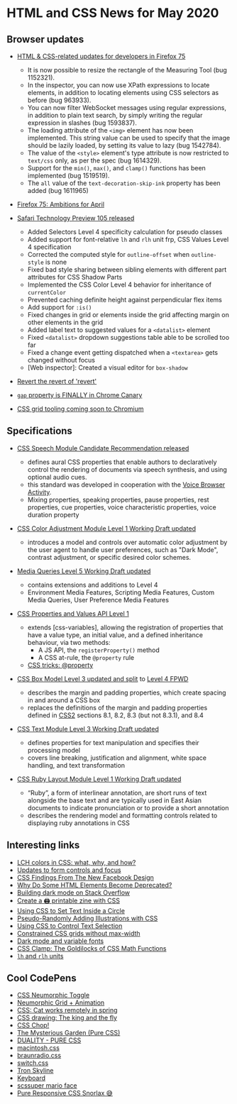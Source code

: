 # HTML and CSS News for May 2020

## Browser updates
 
- [HTML & CSS-related updates for developers in Firefox 75](https://developer.mozilla.org/en-US/docs/Mozilla/Firefox/Releases/75)
    + It is now possible to resize the rectangle of the Measuring Tool (bug 1152321).
    + In the inspector, you can now use XPath expressions to locate elements, in addition to locating elements using CSS selectors as before (bug 963933).
    + You can now filter WebSocket messages using regular expressions, in addition to plain text search, by simply writing the regular expression in slashes (bug 1593837).
    + The loading attribute of the `<img>` element has now been implemented. This string value can be used to specify that the image should be lazily loaded, by setting its value to lazy (bug 1542784).
    + The value of the `<style>` element's type attribute is now restricted to `text/css` only, as per the spec (bug 1614329).
    + Support for the `min()`, `max()`, and `clamp()` functions has been implemented (bug 1519519).
    + The `all` value of the `text-decoration-skip-ink` property has been added (bug 1611965)

- [Firefox 75: Ambitions for April](https://hacks.mozilla.org/2020/04/firefox-75-ambitions-for-april/)

- [Safari Technology Preview 105 released](https://developer.apple.com/safari/technology-preview/release-notes/)
    + Added Selectors Level 4 specificity calculation for pseudo classes
    + Added support for font-relative `lh` and `rlh` unit frp, CSS Values Level 4 specification
    + Corrected the computed style for `outline-offset` when `outline-style` is none
    + Fixed bad style sharing between sibling elements with different part attributes for CSS Shadow Parts
    + Implemented the CSS Color Level 4 behavior for inheritance of `currentColor`
    + Prevented caching definite height against perpendicular flex items
    - Add support for `:is()`
    - Fixed changes in grid or elements inside the grid affecting margin on other elements in the grid
    - Added label text to suggested values for a `<datalist>` element
    - Fixed `<datalist>` dropdown suggestions table able to be scrolled too far
    - Fixed a change event getting dispatched when a `<textarea>` gets changed without focus
    - [Web inspector]: Created a visual editor for `box-shadow`

- [Revert the revert of 'revert'](https://chromium-review.googlesource.com/c/chromium/src/+/2153121)

- [`gap` property is FINALLY in Chrome Canary](https://twitter.com/Una/status/1255275713248350208)

- [CSS grid tooling coming soon to Chromium](https://twitter.com/ChromeDevTools/status/1255481965995851782)

## Specifications

- [CSS Speech Module Candidate Recommendation released](https://www.w3.org/TR/css-speech-1/)
    + defines aural CSS properties that enable authors to declaratively control the rendering of documents via speech synthesis, and using optional audio cues.
    + this standard was developed in cooperation with the [Voice Browser Activity](https://www.w3.org/Voice/).
    + Mixing properties, speaking properties, pause properties, rest properties, cue properties, voice characteristic properties, voice duration property

- [CSS Color Adjustment Module Level 1 Working Draft updated](https://www.w3.org/TR/css-color-adjust-1/)
    + introduces a model and controls over automatic color adjustment by the user agent to handle user preferences, such as "Dark Mode", contrast adjustment, or specific desired color schemes.

- [Media Queries Level 5 Working Draft updated](https://www.w3.org/TR/mediaqueries-5/)
    + contains extensions and additions to Level 4
    + Environment Media Features, Scripting Media Features, Custom Media Queries, User Preference Media Features

- [CSS Properties and Values API Level 1](https://drafts.css-houdini.org/css-properties-values-api-1/#at-property-rule)
    + extends [css-variables], allowing the registration of properties that have a value type, an initial value, and a defined inheritance behaviour, via two methods:
        - A JS API, the `registerProperty()` method
        - A CSS at-rule, the `@property` rule
    + [CSS tricks: @property](https://css-tricks.com/property/)

- [CSS Box Model Level 3 updated and split](https://www.w3.org/TR/css-box-3/) to [Level 4 FPWD](https://drafts.csswg.org/css-box-4/)
    + describes the margin and padding properties, which create spacing in and around a CSS box
    + replaces the definitions of the margin and padding properties defined in [CSS2](https://www.w3.org/TR/CSS2/) sections 8.1, 8.2, 8.3 (but not 8.3.1), and 8.4

- [CSS Text Module Level 3 Working Draft updated](https://www.w3.org/TR/css-text-3/)
    + defines properties for text manipulation and specifies their processing model
    + covers line breaking, justification and alignment, white space handling, and text transformation

- [CSS Ruby Layout Module Level 1 Working Draft updated](https://www.w3.org/TR/css-ruby-1/)
    + “Ruby”, a form of interlinear annotation, are short runs of text alongside the base text and are typically used in East Asian documents to indicate pronunciation or to provide a short annotation
    + describes the rendering model and formatting controls related to displaying ruby annotations in CSS

## Interesting links

- [LCH colors in CSS: what, why, and how?](http://lea.verou.me/2020/04/lch-colors-in-css-what-why-and-how/)
- [Updates to form controls and focus ](https://blog.chromium.org/2020/03/updates-to-form-controls-and-focus.html)
- [CSS Findings From The New Facebook Design](https://ishadeed.com/article/new-facebook-css/)
- [Why Do Some HTML Elements Become Deprecated?](https://css-tricks.com/why-do-some-html-elements-become-deprecated/)
- [Building dark mode on Stack Overflow](https://stackoverflow.blog/2020/03/31/building-dark-mode-on-stack-overflow/)
- [Create a 🖨️ printable zine with CSS](https://dev.to/rowan_m/create-a-printable-zine-with-css-5c0c)
- [Using CSS to Set Text Inside a Circle](https://css-tricks.com/using-css-to-set-text-inside-a-circle/)
- [Pseudo-Randomly Adding Illustrations with CSS](https://meyerweb.com/eric/thoughts/2020/04/15/pseudo-randomly-adding-illustrations-with-css/)
- [Using CSS to Control Text Selection](https://codersblock.com/blog/using-css-to-control-text-selection/)
- [Constrained CSS grids without max-width](https://ethanmarcotte.com/wrote/css-grid-without-max-width/)
- [Dark mode and variable fonts](https://css-tricks.com/dark-mode-and-variable-fonts/)
- [CSS Clamp: The Goldilocks of CSS Math Functions](https://www.stevefenton.co.uk/2020/04/css-clamp-the-goldilocks-of-css-math-functions/)
- [`lh` and `rlh` units ](https://css-tricks.com/lh-and-rlh-units/)

## Cool CodePens

- [CSS Neumorphic Toggle](https://codepen.io/cobra_winfrey/pen/YzXOBEN)
- [Neumorphic Grid + Animation](https://codepen.io/kyleshook/pen/XWbwBYq)
- [CSS: Cat works remotely in spring](https://codepen.io/deren2525/pen/gOpNOYE)
- [CSS drawing: The king and the fly](https://codepen.io/alvaromontoro/pen/dyojLvx)
- [CSS Chop!](https://codepen.io/hexagoncircle/pen/ExjwZZg)
- [The Mysterious Garden (Pure CSS)](https://codepen.io/cybercountess/pen/xxwKRxN)
- [DUALITY - PURE CSS](https://codepen.io/MananTank/pen/zYvYrrd)
- [macintosh.css](https://codepen.io/fossheim/pen/oNjxrZa)
- [braunradio.css](https://codepen.io/fossheim/pen/OJypZve)
- [switch.css](https://codepen.io/fossheim/pen/jObGxQQ)
- [Tron Skyline](https://codepen.io/jordirue/pen/NWGjwzz)
- [Keyboard](https://codepen.io/stephsstar/pen/BaoRJYb)
- [scssuper mario face](https://codepen.io/louflan/pen/BaoJpwX)
- [Pure Responsive CSS Snorlax 😅](https://codepen.io/jh3y/pen/yLYXVJa)
